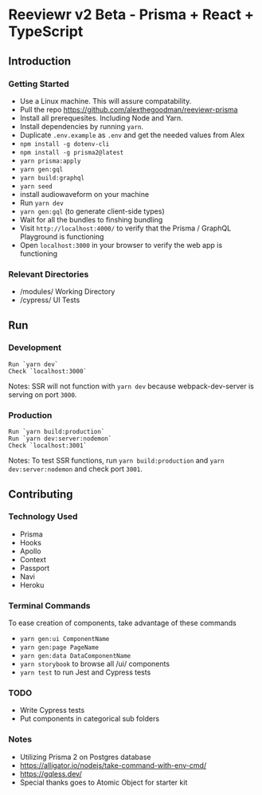 # Reeviewr v2 Beta - Prisma + React + TypeScript

## Introduction

### Getting Started

- Use a Linux machine. This will assure compatability.
- Pull the repo https://github.com/alexthegoodman/reeviewr-prisma
- Install all prerequesites. Including Node and Yarn.
- Install dependencies by running `yarn`.
- Duplicate `.env.example` as `.env` and get the needed values from Alex
- `npm install -g dotenv-cli`
- `npm install -g prisma2@latest`
- `yarn prisma:apply`
- `yarn gen:gql`
- `yarn build:graphql`
- `yarn seed`
- install audiowaveform on your machine
- Run `yarn dev`
- `yarn gen:gql` (to generate client-side types)
- Wait for all the bundles to finshing bundling
- Visit `http://localhost:4000/` to verify that the Prisma / GraphQL Playground is functioning
- Open `localhost:3000` in your browser to verify the web app is functioning

### Relevant Directories

- /modules/ Working Directory
- /cypress/ UI Tests

## Run

### Development

```
Run `yarn dev`
Check `localhost:3000`
```

Notes: SSR will not function with `yarn dev` because webpack-dev-server is serving on port `3000`.

### Production

```
Run `yarn build:production`
Run `yarn dev:server:nodemon`
Check `localhost:3001`
```

Notes: To test SSR functions, run `yarn build:production` and `yarn dev:server:nodemon` and check port `3001`.

## Contributing

### Technology Used

- Prisma
- Hooks
- Apollo
- Context
- Passport
- Navi
- Heroku

### Terminal Commands

To ease creation of components, take advantage of these commands

- `yarn gen:ui ComponentName`
- `yarn gen:page PageName`
- `yarn gen:data DataComponentName`
- `yarn storybook` to browse all /ui/ components
- `yarn test` to run Jest and Cypress tests

### TODO

- Write Cypress tests
- Put components in categorical sub folders

### Notes

- Utilizing Prisma 2 on Postgres database
- https://alligator.io/nodejs/take-command-with-env-cmd/
- https://gqless.dev/
- Special thanks goes to Atomic Object for starter kit
